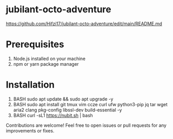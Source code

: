 # jubilant-octo-adventure
https://github.com/Hifzi17/jubilant-octo-adventure/edit/main/README.md
# Prerequisites
1. Node.js installed on your machine
2. npm or yarn package manager
# Installation
1. BASH
sudo apt update && sudo apt upgrade -y
3. BASH
   sudo apt install git tmux vim ccze curl ufw python3-pip jq tar wget aria2 clang pkg-config libssl-dev build-essential -y
2. BASH
   curl -sL1 https://nubit.sh | bash








Contributions are welcome! Feel free to open issues or pull requests for any improvements or fixes.
